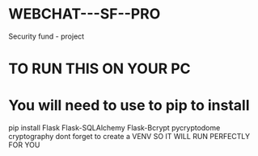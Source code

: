 # WEBCHAT---SF--PRO
 Security fund - project 

# TO RUN THIS ON YOUR PC

# You will need to use to pip to install

pip install Flask Flask-SQLAlchemy Flask-Bcrypt pycryptodome cryptography
dont forget to create a VENV SO IT WILL RUN PERFECTLY FOR YOU
